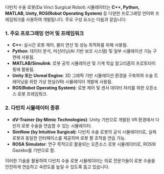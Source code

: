 다빈치 수술 로봇(Da Vinci Surgical Robot) 시뮬레이터는 **C++, Python, MATLAB, Unity, ROS(Robot Operating System)** 등 다양한 프로그래밍 언어와 프레임워크를 사용하여 개발됩니다. 주요 구성 요소는 다음과 같습니다:

### **1. 주요 프로그래밍 언어 및 프레임워크**

- **C++**: 실시간 로봇 제어, 물리 연산 및 성능 최적화를 위해 사용됨.
- **Python**: 데이터 분석, 머신러닝(AI 기반 보조 시스템) 및 일부 시뮬레이션 기능 구현에 사용됨.
- **MATLAB/Simulink**: 로봇 공학 시뮬레이션 및 기계 학습 알고리즘의 프로토타이핑에 활용됨.
- **Unity 또는 Unreal Engine**: 3D 그래픽 기반 시뮬레이션 환경을 구축하여 수술 트레이닝을 위한 가상 현실(VR) 시뮬레이터 개발에 사용됨.
- **ROS(Robot Operating System)**: 로봇 제어 및 센서 데이터 처리를 위한 오픈소스 로봇 프레임워크.

### **2. 다빈치 시뮬레이터 종류**

- **dV-Trainer (by Mimic Technologies)**: Unity 기반으로 개발된 VR 환경에서 다빈치 로봇 수술을 연습할 수 있는 시뮬레이터.
- **SimNow (by Intuitive Surgical)**: 다빈치 수술 로봇의 공식 시뮬레이터로, 실제 로봇과 동일한 인터페이스를 제공하며 로봇 팔 조작을 연습 가능.
- **ROSA Simulator**: 연구 목적으로 활용되는 오픈소스 로봇 시뮬레이터로, ROS와 Gazebo를 기반으로 함.

이러한 기술을 활용하여 다빈치 수술 로봇 시뮬레이터는 의료 전문가들이 로봇 수술을 안전하게 연습하고 숙련도를 높일 수 있도록 돕고 있습니다.
